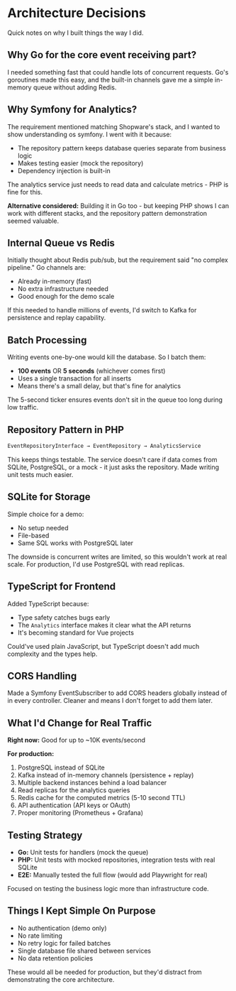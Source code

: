 # Architecture Decisions

Quick notes on why I built things the way I did.

## Why Go for the core event receiving part?

I needed something fast that could handle lots of concurrent requests. Go's goroutines made this easy, and the built-in channels gave me a simple in-memory queue without adding Redis. 


## Why Symfony for Analytics?

The requirement mentioned matching Shopware's stack, and I wanted to show understanding os symfony. I went with it because:
- The repository pattern keeps database queries separate from business logic
- Makes testing easier (mock the repository)
- Dependency injection is built-in

The analytics service just needs to read data and calculate metrics - PHP is fine for this.

**Alternative considered:** Building it in Go too - but keeping PHP shows I can work with different stacks, and the repository pattern demonstration seemed valuable.

## Internal Queue vs Redis

Initially thought about Redis pub/sub, but the requirement said "no complex pipeline." Go channels are:
- Already in-memory (fast)
- No extra infrastructure needed
- Good enough for the demo scale

If this needed to handle millions of events, I'd switch to Kafka for persistence and replay capability.

## Batch Processing

Writing events one-by-one would kill the database. So I batch them:
- **100 events** OR **5 seconds** (whichever comes first)
- Uses a single transaction for all inserts
- Means there's a small delay, but that's fine for analytics

The 5-second ticker ensures events don't sit in the queue too long during low traffic.

## Repository Pattern in PHP

```php
EventRepositoryInterface → EventRepository → AnalyticsService
```

This keeps things testable. The service doesn't care if data comes from SQLite, PostgreSQL, or a mock - it just asks the repository. Made writing unit tests much easier.

## SQLite for Storage

Simple choice for a demo:
- No setup needed
- File-based
- Same SQL works with PostgreSQL later

The downside is concurrent writes are limited, so this wouldn't work at real scale. For production, I'd use PostgreSQL with read replicas.

## TypeScript for Frontend

Added TypeScript because:
- Type safety catches bugs early
- The `Analytics` interface makes it clear what the API returns
- It's becoming standard for Vue projects

Could've used plain JavaScript, but TypeScript doesn't add much complexity and the types help.

## CORS Handling

Made a Symfony EventSubscriber to add CORS headers globally instead of in every controller. Cleaner and means I don't forget to add them later.

## What I'd Change for Real Traffic

**Right now:** Good for up to ~10K events/second

**For production:**
1. PostgreSQL instead of SQLite
2. Kafka instead of in-memory channels (persistence + replay)
3. Multiple backend instances behind a load balancer
4. Read replicas for the analytics queries
5. Redis cache for the computed metrics (5-10 second TTL)
6. API authentication (API keys or OAuth)
7. Proper monitoring (Prometheus + Grafana)

## Testing Strategy

- **Go:** Unit tests for handlers (mock the queue)
- **PHP:** Unit tests with mocked repositories, integration tests with real SQLite
- **E2E:** Manually tested the full flow (would add Playwright for real)

Focused on testing the business logic more than infrastructure code.

## Things I Kept Simple On Purpose

- No authentication (demo only)
- No rate limiting
- No retry logic for failed batches
- Single database file shared between services
- No data retention policies

These would all be needed for production, but they'd distract from demonstrating the core architecture.
